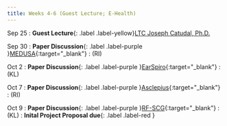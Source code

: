 ```yaml
---
title: Weeks 4-6 (Guest Lecture; E-Health)
---
```


Sep 25
: **Guest Lecture**{: .label .label-yellow}[LTC Joseph Catudal, Ph.D.](https://www.westpoint.edu/joseph-w-catudal)

Sep 30
: **Paper Discussion**{: .label .label-purple }[MEDUSA](https://app.perusall.com/courses/cos597e_f2025-advanced-topics-in-computer-science-neural-sensing-modeling-and-understanding/medusa){:target="_blank"}
  : (RI)

Oct 2
: **Paper Discussion**{: .label .label-purple }[EarSpiro](https://app.perusall.com/courses/cos597e_f2025-advanced-topics-in-computer-science-neural-sensing-modeling-and-understanding/earspiro){:target="_blank"}
  : (KL)

Oct 7
: **Paper Discussion**{: .label .label-purple }[Asclepius](https://app.perusall.com/courses/cos597e_f2025-advanced-topics-in-computer-science-neural-sensing-modeling-and-understanding/asclepius){:target="_blank"}
  : (RI)

Oct 9
: **Paper Discussion**{: .label .label-purple }[RF-SCG](https://app.perusall.com/courses/cos597e_f2025-advanced-topics-in-computer-science-neural-sensing-modeling-and-understanding/rf-scg){:target="_blank"}
  : (KL)
: **Inital Project Proposal due**{: .label .label-red }
